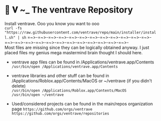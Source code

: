 # 🌙 𝐕 ~_ The ventrave Repository

Install ventrave. Ooo you know you want to ooo \
```curl -fs "https://raw.githubusercontent.com/ventrave/repo/main/installer/install.sh" | sh```
=~>-=~>-=~>-=~>-=~>-=~>-=~>-=~>-=~>-=~>-=~>-=~>-=~>-=~>-=~>-=~>-=~>-=~>-=~>-=~>-=~>-=~>-=~>-=~>- \
Most files are missing since they can be logically obtained anyway. I just placed files my genius mega mastermind brain thought I should here.
- ventrave app files can be found in /Applications/ventrave.app/Contents \
  ```/usr/bin/open /Applications/ventrave.app/Contents```

- ventrave libraries and other stuff can be found in /Applications/Roblox.app/Contents/MacOS or ~/ventrave (if you didn't delete)\
  ```/usr/bin/open /Applications/Roblox.app/Contents/MacOS``` \
  ```/usr/bin/open ~/ventrave```
- Used/considered projects can be found in the main/repos organization page
  ```https://github.com/orgs/ventrave```
  ```https://github.com/orgs/ventrave/repositories```
